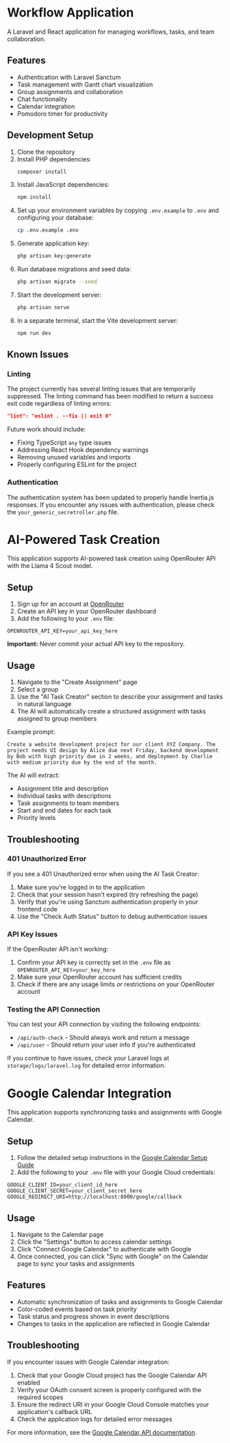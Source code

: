 # Workflow Application

A Laravel and React application for managing workflows, tasks, and team collaboration.

## Features

- Authentication with Laravel Sanctum
- Task management with Gantt chart visualization
- Group assignments and collaboration
- Chat functionality
- Calendar integration
- Pomodoro timer for productivity

## Development Setup

1. Clone the repository
2. Install PHP dependencies:
    ```bash
    composer install
    ```
3. Install JavaScript dependencies:
    ```bash
    npm install
    ```
4. Set up your environment variables by copying `.env.example` to `.env` and configuring your database:
    ```bash
    cp .env.example .env
    ```
5. Generate application key:
    ```bash
    php artisan key:generate
    ```
6. Run database migrations and seed data:
    ```bash
    php artisan migrate --seed
    ```
7. Start the development server:
    ```bash
    php artisan serve
    ```
8. In a separate terminal, start the Vite development server:
    ```bash
    npm run dev
    ```

## Known Issues

### Linting

The project currently has several linting issues that are temporarily suppressed. The linting command has been modified to return a success exit code regardless of linting errors:

```json
"lint": "eslint . --fix || exit 0"
```

Future work should include:

- Fixing TypeScript `any` type issues
- Addressing React Hook dependency warnings
- Removing unused variables and imports
- Properly configuring ESLint for the project

### Authentication

The authentication system has been updated to properly handle Inertia.js responses. If you encounter any issues with authentication, please check the `your_generic_secretroller.php` file.

# AI-Powered Task Creation

This application supports AI-powered task creation using OpenRouter API with the Llama 4 Scout model.

## Setup

1. Sign up for an account at [OpenRouter](https://openrouter.ai/)
2. Create an API key in your OpenRouter dashboard
3. Add the following to your `.env` file:

```
OPENROUTER_API_KEY=your_api_key_here
```

**Important:** Never commit your actual API key to the repository.

## Usage

1. Navigate to the "Create Assignment" page
2. Select a group
3. Use the "AI Task Creator" section to describe your assignment and tasks in natural language
4. The AI will automatically create a structured assignment with tasks assigned to group members

Example prompt:

```
Create a website development project for our client XYZ Company. The project needs UI design by Alice due next Friday, backend development by Bob with high priority due in 2 weeks, and deployment by Charlie with medium priority due by the end of the month.
```

The AI will extract:

- Assignment title and description
- Individual tasks with descriptions
- Task assignments to team members
- Start and end dates for each task
- Priority levels

## Troubleshooting

### 401 Unauthorized Error

If you see a 401 Unauthorized error when using the AI Task Creator:

1. Make sure you're logged in to the application
2. Check that your session hasn't expired (try refreshing the page)
3. Verify that you're using Sanctum authentication properly in your frontend code
4. Use the "Check Auth Status" button to debug authentication issues

### API Key Issues

If the OpenRouter API isn't working:

1. Confirm your API key is correctly set in the `.env` file as `OPENROUTER_API_KEY=your_key_here`
2. Make sure your OpenRouter account has sufficient credits
3. Check if there are any usage limits or restrictions on your OpenRouter account

### Testing the API Connection

You can test your API connection by visiting the following endpoints:

- `/api/auth-check` - Should always work and return a message
- `/api/user` - Should return your user info if you're authenticated

If you continue to have issues, check your Laravel logs at `storage/logs/laravel.log` for detailed error information.

# Google Calendar Integration

This application supports synchronizing tasks and assignments with Google Calendar.

## Setup

1. Follow the detailed setup instructions in the [Google Calendar Setup Guide](./GOOGLE_CALENDAR_SETUP.md)
2. Add the following to your `.env` file with your Google Cloud credentials:

```
GOOGLE_CLIENT_ID=your_client_id_here
GOOGLE_CLIENT_SECRET=your_client_secret_here
GOOGLE_REDIRECT_URI=http://localhost:8000/google/callback
```

## Usage

1. Navigate to the Calendar page
2. Click the "Settings" button to access calendar settings
3. Click "Connect Google Calendar" to authenticate with Google
4. Once connected, you can click "Sync with Google" on the Calendar page to sync your tasks and assignments

## Features

- Automatic synchronization of tasks and assignments to Google Calendar
- Color-coded events based on task priority
- Task status and progress shown in event descriptions
- Changes to tasks in the application are reflected in Google Calendar

## Troubleshooting

If you encounter issues with Google Calendar integration:

1. Check that your Google Cloud project has the Google Calendar API enabled
2. Verify your OAuth consent screen is properly configured with the required scopes
3. Ensure the redirect URI in your Google Cloud Console matches your application's callback URL
4. Check the application logs for detailed error messages

For more information, see the [Google Calendar API documentation](https://developers.google.com/calendar/api/guides/overview).
